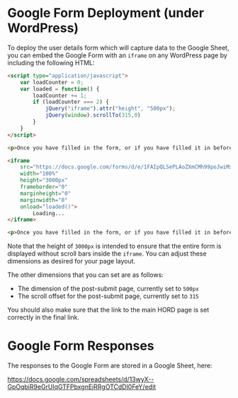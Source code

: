 # Google Form Deployment (under WordPress)

To deploy the user details form which will capture data to the Google
Sheet, you can embed the Google Form with an `iframe` on any WordPress
page by including the following HTML:

```html
<script type="application/javascript">
    var loadCounter = 0;
    var loaded = function() {
        loadCounter += 1;
        if (loadCounter === 2) {
            jQuery("iframe").attr("height", "500px");
            jQuery(window).scrollTo(315,0)
        }
    }
</script>

<p>Once you have filled in the form, or if you have filled it in before, then go straight to the questionnaire <a href="/hord">here</a></p>

<iframe 
    src="https://docs.google.com/forms/d/e/1FAIpQLSePLAoZXmCMh99poJwiMxEj7On6lhsdHknSMASSNzub9r4Lug/viewform?embedded=true" 
    width="100%" 
    height="3000px" 
    frameborder="0" 
    marginheight="0" 
    marginwidth="0"
    onload="loaded()">
        Loading...
</iframe>

<p>Once you have filled in the form, or if you have filled it in before, then go straight to the questionnaire <a href="/hord">here</a></p>
```

Note that the height of `3000px` is intended to ensure that the entire
form is displayed without scroll bars inside the `iframe`.  You can adjust
these dimensions as desired for your page layout.

The other dimensions that you can set are as follows:

* The dimension of the post-submit page, currently set to `500px`
* The scroll offset for the post-submit page, currently set to `315`

You should also make sure that the link to the main HORD page is set correctly
in the final link.

# Google Form Responses

The responses to the Google Form are stored in a Google Sheet, here:

https://docs.google.com/spreadsheets/d/13wyX--GpOqbiR9eGrUlqGTFPbxgnEjRRgOTCdDl0FeY/edit

